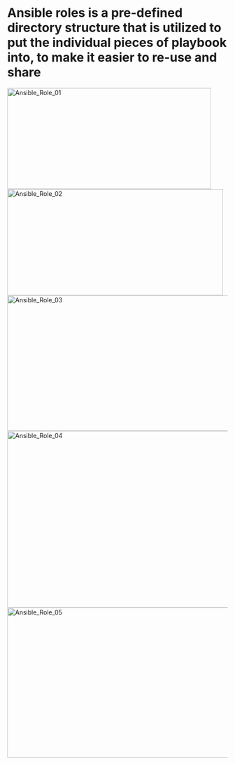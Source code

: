 # Ansible roles is a pre-defined directory structure that is utilized to put the individual pieces of playbook into, to make it easier to re-use and share #

<img width="466" height="231" alt="Ansible_Role_01" src="https://github.com/user-attachments/assets/3a363122-3af2-43c3-9735-dc20bd33217a" />
<img width="493" height="243" alt="Ansible_Role_02" src="https://github.com/user-attachments/assets/965c91bd-027e-47fb-9194-781e4b7e8c67" />
<img width="714" height="310" alt="Ansible_Role_03" src="https://github.com/user-attachments/assets/6b803db4-0ac3-4ba6-85e9-4a1f42d45d9e" />
<img width="728" height="404" alt="Ansible_Role_04" src="https://github.com/user-attachments/assets/3aad0f32-c73f-49b0-9d3b-0837d09a251b" />
<img width="715" height="343" alt="Ansible_Role_05" src="https://github.com/user-attachments/assets/18e1ac61-37af-42e8-92df-794166a3d0cc" />



